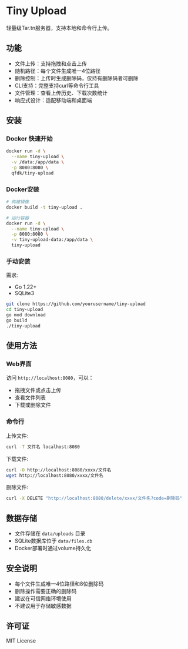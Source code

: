 # Tiny Upload

轻量级Tar.tn服务器，支持本地和命令行上传。

## 功能

- 文件上传：支持拖拽和点击上传
- 随机路径：每个文件生成唯一4位路径
- 删除控制：上传时生成删除码，仅持有删除码者可删除
- CLI支持：完整支持curl等命令行工具
- 文件管理：查看上传历史、下载次数统计
- 响应式设计：适配移动端和桌面端

## 安装

### Docker 快速开始
```bash
docker run -d \
  --name tiny-upload \
  -v /data:/app/data \
  -p 8080:8080 \
  qfdk/tiny-upload
```

### Docker安装

```bash
# 构建镜像
docker build -t tiny-upload .

# 运行容器
docker run -d \
  --name tiny-upload \
  -p 8080:8080 \
  -v tiny-upload-data:/app/data \
  tiny-upload
```

### 手动安装

需求:
- Go 1.22+
- SQLite3

```bash
git clone https://github.com/yourusername/tiny-upload
cd tiny-upload
go mod download
go build
./tiny-upload
```

## 使用方法

### Web界面

访问 `http://localhost:8080`，可以：
- 拖拽文件或点击上传
- 查看文件列表
- 下载或删除文件

### 命令行

上传文件:
```bash
curl -T 文件名 localhost:8080
```

下载文件:
```bash
curl -O http://localhost:8080/xxxx/文件名
wget http://localhost:8080/xxxx/文件名
```

删除文件:
```bash
curl -X DELETE "http://localhost:8080/delete/xxxx/文件名?code=删除码"
```

## 数据存储

- 文件存储在 `data/uploads` 目录
- SQLite数据库位于 `data/files.db`
- Docker部署时通过volume持久化

## 安全说明

- 每个文件生成唯一4位路径和8位删除码
- 删除操作需要正确的删除码
- 建议在可信网络环境使用
- 不建议用于存储敏感数据

## 许可证

MIT License